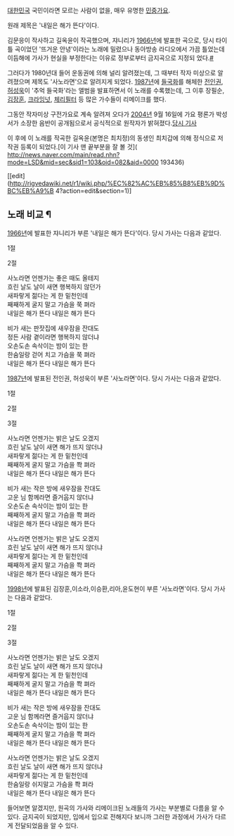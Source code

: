 [대한민국](%EB%8C%80%ED%95%9C%EB%AF%BC%EA%B5%AD.md) 국민이라면 모르는 사람이 없을, 매우 유명한
[민중가요](%EB%AF%BC%EC%A4%91%EA%B0%80%EC%9A%94.md).

원래 제목은 '내일은 해가 뜬다'이다.

김문응이 작사하고 길옥윤이 작곡했으며, 쟈니리가 [1966년](1966%EB%85%84.md)에 발표한 곡으로, 당시 타이틀 곡이었던
'뜨거운 안녕'이라는 노래에 밀렸으나 동아방송 라디오에서 가끔 틀었는데 이듬해에 가사가 현실을 부정한다는 이유로 정부로부터 금지곡으로 지정되
었다.[#](http://weekly.hankooki.com/lpage/enter/200410/wk2004100516110837570.htm
)

그러다가 1980년대 들어 운동권에 의해 널리 알려졌는데, 그 때부터 작자 미상으로 알려졌으며 제목도 '사노라면'으로 알려지게 되었다.
[1987년](1987%EB%85%84.md)에 [들국화](%EB%93%A4%EA%B5%AD%ED%99%94.md)를 해체한
[전인권](%EC%A0%84%EC%9D%B8%EA%B6%8C.md),
[허성욱](%ED%97%88%EC%84%B1%EC%9A%B1.md)이 '추억 들국화'라는 앨범을 발표하면서 이 노래를 수록했는데, 그
이후 장필순, [김장훈](%EA%B9%80%EC%9E%A5%ED%9B%88.md), [크라잉넛](%ED%81%AC%EB%9D%BC%EC%9E%89%20%EB%84%9B.md),
[체리필터](%EC%B2%B4%EB%A6%AC%ED%95%84%ED%84%B0.md) 등 많은 가수들이 리메이크를 했다.

그동안 작자미상 구전가요로 계속 알려져 오다가 [2004년](2004%EB%85%84.md) 9월 16일에 가요 평론가 박성서가 소장한
음반이 공개됨으로서 공식적으로 원작자가 밝혀졌다.[당시
기사](http://sports.hankooki.com/lpage/music/200409/sp2004091607280958550.htm)

이 후에 이 노래를 작곡한 길옥윤(본명은 최치정)의 동생인 최치갑에 의해 정식으로 저작권 등록이 되었다.[이 기사 맨 끝부분을 잘 볼 것](
http://news.naver.com/main/read.nhn?mode=LSD&mid=sec&sid1=103&oid=082&aid=0000
193436)

[[edit](http://rigvedawiki.net/r1/wiki.php/%EC%82%AC%EB%85%B8%EB%9D%BC%EB%A9%B
4?action=edit&section=1)]

## 노래 비교 ¶

  
  

[1966년](1966%EB%85%84.md)에 발표한 쟈니리가 부른 '내일은 해가 뜬다'이다. 당시 가사는 다음과 같았다.  

1절

2절

사노라면 언젠가는 좋은 때도 올테지  
흐린 날도 날이 새면 행복하지 않던가  
새파랗게 젊다는 게 한 밑천인데  
째째하게 굴지 말고 가슴을 쭉 펴라  
내일은 해가 뜬다 내일은 해가 뜬다

비가 새는 판잣집에 새우잠을 잔대도  
정든 사람 곁이라면 행복하지 않더냐  
오손도손 속삭이는 밤이 있는 한  
한숨일랑 걷어 치고 가슴을 쭉 펴라  
내일은 해가 뜬다 내일은 해가 뜬다

  
  
[1987년](1987%EB%85%84.md)에 발표된 전인권, 허성욱이 부른 '사노라면'이다. 당시 가사는 다음과 같았다.  

1절

2절

3절

사노라면 언젠가는 밝은 날도 오겠지  
흐린 날도 날이 새면 해가 뜨지 않더냐  
새파랗게 젊다는 게 한 밑천인데  
째째하게 굴지 말고 가슴을 쫙 펴라  
내일은 해가 뜬다 내일은 해가 뜬다

비가 새는 작은 방에 새우잠을 잔대도  
고운 님 함께라면 즐거웁지 않더냐  
오손도손 속삭이는 밤이 있는 한  
째째하게 굴지 말고 가슴을 쫙 펴라  
내일은 해가 뜬다 내일은 해가 뜬다

사노라면 언젠가는 밝은 날도 오겠지  
흐린 날도 날이 새면 해가 뜨지 않더냐  
새파랗게 젊다는 게 한 밑천인데  
째째하게 굴지 말고 가슴을 쫙 펴라  
내일은 해가 뜬다 내일은 해가 뜬다

  
  

  
  

[1998년](1998%EB%85%84.md)에 발표된 김장훈,이소라,이승환,리아,윤도현이 부른 '사노라면'이다. 당시 가사는 다음과
같았다.

  

1절

2절

3절

사노라면 언젠가는 밝은 날도 오겠지  
흐린 날도 날이 새면 해가 뜨지 않더냐  
새파랗게 젊다는 게 한 밑천인데  
째째하게 굴지 말고 가슴을 쫙 펴라  
내일은 해가 뜬다 내일은 해가 뜬다

비가 새는 작은 방에 새우잠을 잔대도  
고운 님 함께라면 즐거웁지 않더냐  
오손도손 속삭이는 밤이 있는 한  
째째하게 굴지 말고 가슴을 쫙 펴라  
내일은 해가 뜬다 내일은 해가 뜬다

사노라면 언젠가는 밝은 날도 오겠지  
흐린 날도 날이 새면 해가 뜨지 않더냐  
새파랗게 젊다는 게 한 밑천인데  
한숨일랑 쉬지말고 가슴을 쫙 펴라  
내일은 해가 뜬다 내일은 해가 뜬다

  
들어보면 알겠지만, 원곡의 가사와 리메이크된 노래들의 가사는 부분별로 다름을 알 수 있다. 금지곡이 되었지만, 입에서 입으로 전해지다 보니까
그러한 과정에서 가사가 다르게 전달되었음을 알 수 있다.

  
  

